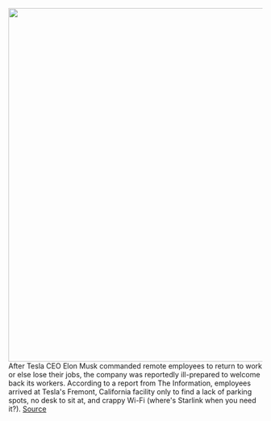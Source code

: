<img src='https://cdn.vox-cdn.com/thumbor/2tm0fUf8ukQM9i9LKPkL26d5dYM=/0x0:2040x1360/1200x800/filters:focal(857x517:1183x843)/cdn.vox-cdn.com/uploads/chorus_image/image/71020351/VRG_Illo_STK022_K_Radtke_Musk_Stock_Smirk.0.jpg' width='700px' /><br/>
After Tesla CEO Elon Musk commanded remote employees to return to work or else lose their jobs, the company was reportedly ill-prepared to welcome back its workers. According to a report from The Information, employees arrived at Tesla's Fremont, California facility only to find a lack of parking spots, no desk to sit at, and crappy Wi-Fi (where's Starlink when you need it?).
<a href='https://www.theverge.com/2022/6/27/23184695/tesla-elon-musk-remote-employees-fire'> Source <a/>